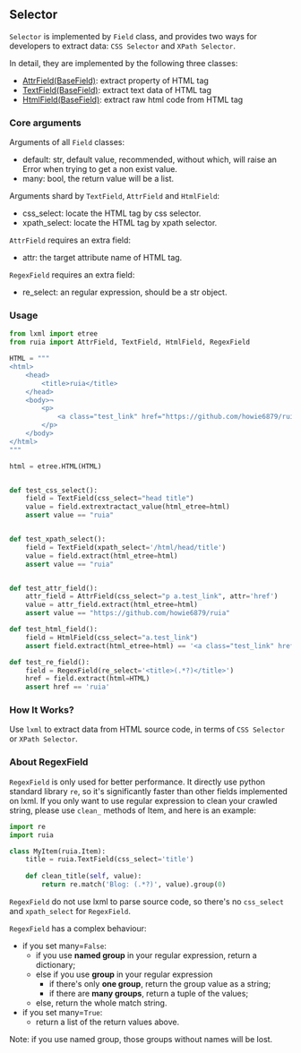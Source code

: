 ## Selector

`Selector` is implemented by `Field` class, and provides two ways for developers to extract data:
`CSS Selector` and `XPath Selector`.

In detail, they are implemented by the following three classes: 

- [AttrField(BaseField)][field.py]: extract property of HTML tag
- [TextField(BaseField)][field.py]: extract text data of HTML tag
- [HtmlField(BaseField)][field.py]: extract raw html code from HTML tag

### Core arguments

Arguments of all `Field` classes:
- default: str, default value, recommended, without which, will raise an Error when trying to get a non exist value.
- many: bool, the return value will be a list.


Arguments shard by `TextField`, `AttrField` and `HtmlField`:
- css_select: locate the HTML tag by css selector.
- xpath_select: locate the HTML tag by xpath selector.

`AttrField` requires an extra field:
- attr: the target attribute name of HTML tag.

`RegexField` requires an extra field:
- re_select: an regular expression, should be a str object.

### Usage

```python
from lxml import etree
from ruia import AttrField, TextField, HtmlField, RegexField

HTML = """
<html>
    <head>
        <title>ruia</title>
    </head>
    <body>¬
        <p>
            <a class="test_link" href="https://github.com/howie6879/ruia">hello github.</a>
        </p>
    </body>
</html>
"""

html = etree.HTML(HTML)


def test_css_select():
    field = TextField(css_select="head title")
    value = field.extrextractact_value(html_etree=html)
    assert value == "ruia"


def test_xpath_select():
    field = TextField(xpath_select='/html/head/title')
    value = field.extract(html_etree=html)
    assert value == "ruia"


def test_attr_field():
    attr_field = AttrField(css_select="p a.test_link", attr='href')
    value = attr_field.extract(html_etree=html)
    assert value == "https://github.com/howie6879/ruia"

def test_html_field():
    field = HtmlField(css_select="a.test_link")
    assert field.extract(html_etree=html) == '<a class="test_link" href="https://github.com/howie6879/ruia">hello github.</a>'

def test_re_field():
    field = RegexField(re_select='<title>(.*?)</title>')
    href = field.extract(html=HTML)
    assert href == 'ruia'

```

### How It Works?

Use `lxml` to extract data from HTML source code, in terms of `CSS Selector` or `XPath Selector`.

### About RegexField

`RegexField` is only used for better performance.
It directly use python standard library `re`,
so it's significantly faster than other fields implemented on lxml.
If you only want to use regular expression to clean your crawled string,
please use `clean_` methods of Item, and here is an example:

```python
import re
import ruia

class MyItem(ruia.Item):
    title = ruia.TextField(css_select='title')
    
    def clean_title(self, value):
        return re.match('Blog: (.*?)', value).group(0)

```

`RegexField` do not use lxml to parse source code,
so there's no `css_select` and `xpath_select` for `RegexField`.

`RegexField` has a complex behaviour:
- if you set many=`False`:
    - if you use **named group** in your regular expression, return a dictionary;
    - else if you use **group** in your regular expression
        - if there's only **one group**, return the group value as a string;
        - if there are **many groups**, return a tuple of the values;
    - else, return the whole match string.
- if you set many=`True`:
    - return a list of the return values above.

Note: if you use named group, those groups without names will be lost.

[field.py]: https://github.com/howie6879/ruia/blob/master/ruia/field.py
